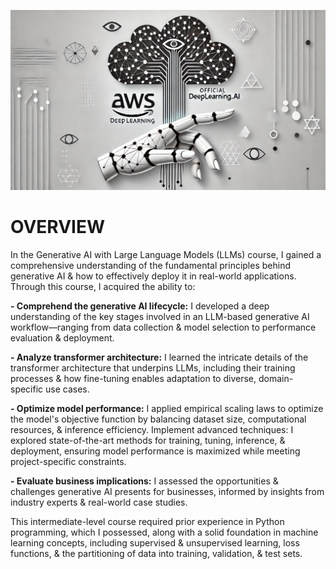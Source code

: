 ![alt text](https://github.com/sobcza11/GenAI/blob/main/GenAI%20with%20Large%20Language%20Models/_support/aws_deeplearning.jpg)
# OVERVIEW
In the Generative AI with Large Language Models (LLMs) course, I gained a comprehensive understanding of the fundamental principles behind generative AI & how to effectively deploy it in real-world applications. Through this course, I acquired the ability to:

<b>- Comprehend the generative AI lifecycle:</b> I developed a deep understanding of the key stages involved in an LLM-based generative AI workflow—ranging from data collection & model selection to performance evaluation & deployment.

<b>- Analyze transformer architecture:</b> I learned the intricate details of the transformer architecture that underpins LLMs, including their training processes & how fine-tuning enables adaptation to diverse, domain-specific use cases.

<b>- Optimize model performance:</b> I applied empirical scaling laws to optimize the model's objective function by balancing dataset size, computational resources, & inference efficiency.
Implement advanced techniques:</b> I explored state-of-the-art methods for training, tuning, inference, & deployment, ensuring model performance is maximized while meeting project-specific constraints.

<b>- Evaluate business implications:</b> I assessed the opportunities & challenges generative AI presents for businesses, informed by insights from industry experts & real-world case studies.

This intermediate-level course required prior experience in Python programming, which I possessed, along with a solid foundation in machine learning concepts, including supervised & unsupervised learning, loss functions, & the partitioning of data into training, validation, & test sets.

